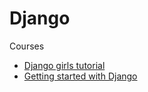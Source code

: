 # Django

Courses

* [Django girls tutorial](https://tutorial.djangogirls.org/en/)
* [Getting started with Django](http://www.gettingstartedwithdjango.com/introduction-and-launch.html)
